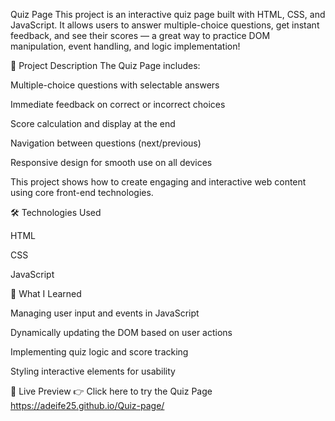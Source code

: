 Quiz Page
This project is an interactive quiz page built with HTML, CSS, and JavaScript. It allows users to answer multiple-choice questions, get instant feedback, and see their scores — a great way to practice DOM manipulation, event handling, and logic implementation!

📄 Project Description
The Quiz Page includes:

Multiple-choice questions with selectable answers

Immediate feedback on correct or incorrect choices

Score calculation and display at the end

Navigation between questions (next/previous)

Responsive design for smooth use on all devices

This project shows how to create engaging and interactive web content using core front-end technologies.

🛠️ Technologies Used

HTML

CSS

JavaScript

🌱 What I Learned

Managing user input and events in JavaScript

Dynamically updating the DOM based on user actions

Implementing quiz logic and score tracking

Styling interactive elements for usability

🚀 Live Preview
👉 Click here to try the Quiz Page
https://adeife25.github.io/Quiz-page/
